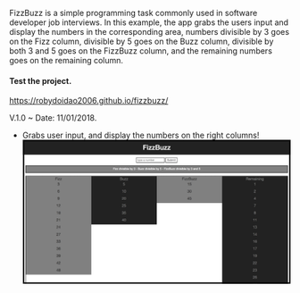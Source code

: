 FizzBuzz is a simple programming task commonly used in software developer job interviews.
In this example, the app grabs the users input and display the numbers in the corresponding area,
numbers divisible by 3 goes on the Fizz column, divisible by 5 goes on the Buzz column, divisible by both 3 and 5 goes 
on the FizzBuzz column, and the remaining numbers goes on the remaining column.

#### Test the project. 
https://robydoidao2006.github.io/fizzbuzz/

V.1.0 ~ Date: 11/01/2018.
- Grabs user input, and display the numbers on the right columns!
![alt text](assets/images/github/v1.jpg)
